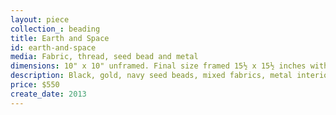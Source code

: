 ```yaml
---
layout: piece
collection_: beading
title: Earth and Space
id: earth-and-space
media: Fabric, thread, seed bead and metal
dimensions: 10" x 10" unframed. Final size framed 15½ x 15½ inches with copper colored textured mat and glass in shadow box maple frame 2 inches
description: Black, gold, navy seed beads, mixed fabrics, metal interior deign encased with peyote stitch and multi layering cloth.
price: $550
create_date: 2013
---
```

